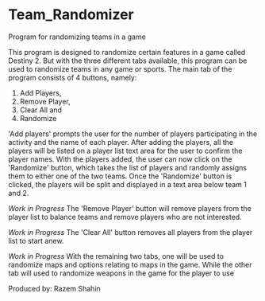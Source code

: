 # Team_Randomizer
Program for randomizing teams in a game

This program is designed to randomize certain features in a game called Destiny 2. But with the three different tabs available, this program can be used to randomize teams in any game or sports.
The main tab of the program consists of 4 buttons, namely:
1. Add Players,
2. Remove Player, 
3. Clear All and 
4. Randomize

'Add players' prompts the user for the number of players participating in the activity and the name of each player. After adding the players, all the players will be listed on a player list text area for the user to confirm the player names. 
With the players added, the user can now click on the 'Randomize' button, which takes the list of players and randomly assigns them to either one of the two teams. 
Once the 'Randomize' button is clicked, the players will be split and displayed in a text area below team 1 and 2. 

*Work in Progress* The 'Remove Player' button will remove players from the player list to balance teams and remove players who are not interested.

*Work in Progress* The 'Clear All' button removes all players from the player list to start anew.

*Work in Progress* With the remaining two tabs, one will be used to randomize maps and options relating to maps in the game. While the other tab will used to randomize weapons in the game for the player to use

Produced by: Razem Shahin
